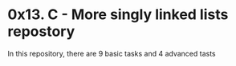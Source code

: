 # 0x13. C - More singly linked lists repostory

In this repository, there are 9 basic tasks and 4 advanced tasts 
